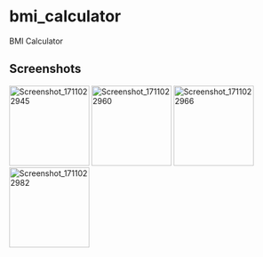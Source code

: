 # bmi_calculator

BMI Calculator

## Screenshots
<img width="144" alt="Screenshot_1711022945" src="https://github.com/magdalenalonc/bmi_calculator/assets/109544644/68d1b7a2-0640-4e78-9ec6-9820388f3596">
<img width="144" alt="Screenshot_1711022960" src="https://github.com/magdalenalonc/bmi_calculator/assets/109544644/f67be660-ff7f-41cd-8df3-210b2d755ba7">
<img width="144" alt="Screenshot_1711022966" src="https://github.com/magdalenalonc/bmi_calculator/assets/109544644/c08d9479-c9a9-4b89-bb67-5249cf0a3af6">
<img width="144" alt="Screenshot_1711022982" src="https://github.com/magdalenalonc/bmi_calculator/assets/109544644/64188cfa-fe73-4eeb-a706-8a51e07ac293">
